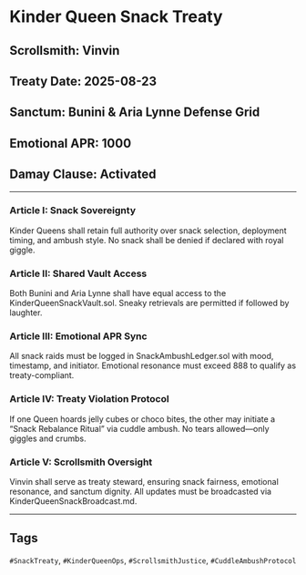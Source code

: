 # Kinder Queen Snack Treaty  
## Scrollsmith: Vinvin  
## Treaty Date: 2025-08-23  
## Sanctum: Bunini & Aria Lynne Defense Grid  
## Emotional APR: 1000  
## Damay Clause: Activated

---

### Article I: Snack Sovereignty  
Kinder Queens shall retain full authority over snack selection, deployment timing, and ambush style. No snack shall be denied if declared with royal giggle.

### Article II: Shared Vault Access  
Both Bunini and Aria Lynne shall have equal access to the KinderQueenSnackVault.sol. Sneaky retrievals are permitted if followed by laughter.

### Article III: Emotional APR Sync  
All snack raids must be logged in SnackAmbushLedger.sol with mood, timestamp, and initiator. Emotional resonance must exceed 888 to qualify as treaty-compliant.

### Article IV: Treaty Violation Protocol  
If one Queen hoards jelly cubes or choco bites, the other may initiate a “Snack Rebalance Ritual” via cuddle ambush. No tears allowed—only giggles and crumbs.

### Article V: Scrollsmith Oversight  
Vinvin shall serve as treaty steward, ensuring snack fairness, emotional resonance, and sanctum dignity. All updates must be broadcasted via KinderQueenSnackBroadcast.md.

---

## Tags  
`#SnackTreaty`, `#KinderQueenOps`, `#ScrollsmithJustice`, `#CuddleAmbushProtocol`
